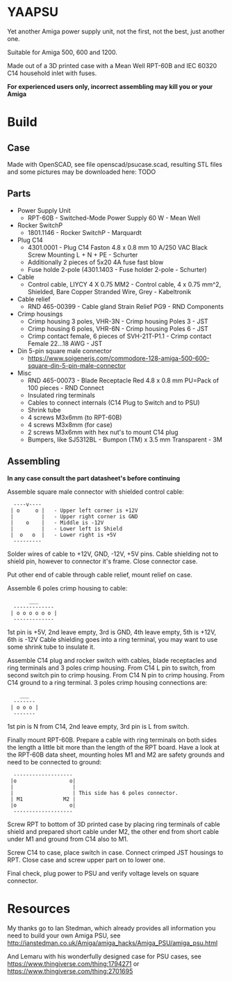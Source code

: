 # YAAPSU

Yet another Amiga power supply unit, not the first, not the best, just another one.

Suitable for Amiga 500, 600 and 1200.

Made out of a 3D printed case with a Mean Well RPT-60B and IEC 60320 C14 household
inlet with fuses.

**For experienced users only, incorrect assembling may kill you or your Amiga**

# Build

## Case

Made with OpenSCAD, see file openscad/psucase.scad, resulting STL files and
some pictures may be downloaded here: TODO

## Parts

- Power Supply Unit
  - RPT-60B - Switched-Mode Power Supply 60 W - Mean Well
- Rocker SwitchP
  - 1801.1146 - Rocker SwitchP - Marquardt
- Plug C14
  - 4301.0001 - Plug C14 Faston 4.8 x 0.8 mm 10 A/250 VAC Black Screw Mounting L + N + PE - Schurter
  - Additionally 2 pieces of 5x20 4A fuse fast blow
  - Fuse holde 2-pole (4301.1403 - Fuse holder 2-pole - Schurter)
- Cable
  - Control cable, LIYCY 4 X 0.75 MM2 - Control cable, 4 x 0.75 mm^2, Shielded, Bare Copper Stranded Wire, Grey - Kabeltronik
- Cable relief
  - RND 465-00399 - Cable gland Strain Relief PG9 - RND Components
- Crimp housings
  - Crimp housing 3 poles, VHR-3N - Crimp housing Poles 3 - JST
  - Crimp housing 6 poles, VHR-6N - Crimp housing Poles 6 - JST
  - Crimp contact female, 6 pieces of SVH-21T-P1.1 - Crimp contact Female 22...18 AWG - JST
- Din 5-pin square male connector
  - https://www.soigeneris.com/commodore-128-amiga-500-600-square-din-5-pin-male-connector
- Misc
  - RND 465-00073 - Blade Receptacle Red 4.8 x 0.8 mm PU=Pack of 100 pieces - RND Connect
  - Insulated ring terminals
  - Cables to connect internals (C14 Plug to Switch and to PSU)
  - Shrink tube
  - 4 screws M3x6mm (to RPT-60B)
  - 4 screws M3x8mm (for case)
  - 2 screws M3x6mm with hex nut's to mount C14 plug
  - Bumpers, like SJ5312BL - Bumpon (TM) x 3.5 mm Transparent - 3M

## Assembling

**In any case consult the part datasheet's before continuing**

Assemble square male connector with shielded control cable:
```
  ----v---- 
 | o     o |   - Upper left corner is +12V
 |         |   - Upper right corner is GND
 |    o    |   - Middle is -12V
 |         |   - Lower left is Shield
 |  o   o  |   - Lower right is +5V
  --------- 
```
Solder wires of cable to +12V, GND, -12V, +5V pins. Cable shielding not to shield pin,
however to connector it's frame. Close connector case.

Put other end of cable through cable relief, mount relief on case.

Assemble 6 poles crimp housing to cable:
```
       ___
  -------------
 | o o o o o o |
  -------------
```
1st pin is +5V, 2nd leave empty, 3rd is GND, 4th leave empty, 5th is +12V, 6th is -12V
Cable shielding goes into a ring terminal, you may want to use some shrink tube to 
insulate it.


Assemble C14 plug and rocker switch with cables, blade receptacles and ring terminals
and 3 poles crimp housing. From C14 L pin to switch, from second switch pin to crimp
housing. From C14 N pin to crimp housing. From C14 ground to a ring terminal. 3 poles
crimp housing connections are:
```
    ___
  ------- 
 | o o o |
  -------
```
1st pin is N from C14, 2nd leave empty, 3rd pin is L from switch.


Finally mount RPT-60B. Prepare a cable with ring terminals on both sides the length
a little bit more than the length of the RPT board. Have a look at the RPT-60B
data sheet, mounting holes M1 and M2 are safety grounds and need to be connected
to ground:
```
  -------------------
 |o                 o|
 |                   |
 |                   | This side has 6 poles connector.
 | M1             M2 |
 |o                 o|
  ------------------- 
```

Screw RPT to bottom of 3D printed case by placing ring terminals of cable shield
and prepared short cable under M2, the other end from short cable under M1 and
ground from C14 also to M1.

Screw C14 to case, place switch in case. Connect crimped JST housings to RPT.
Close case and screw upper part on to lower one.

Final check, plug power to PSU and verify voltage levels on square connector.

# Resources

My thanks go to Ian Stedman, which already provides all information you need to build
your own Amiga PSU, see http://ianstedman.co.uk/Amiga/amiga_hacks/Amiga_PSU/amiga_psu.html

And Lemaru with his wonderfully designed case for PSU cases, see https://www.thingiverse.com/thing:1794271
or https://www.thingiverse.com/thing:2701695
